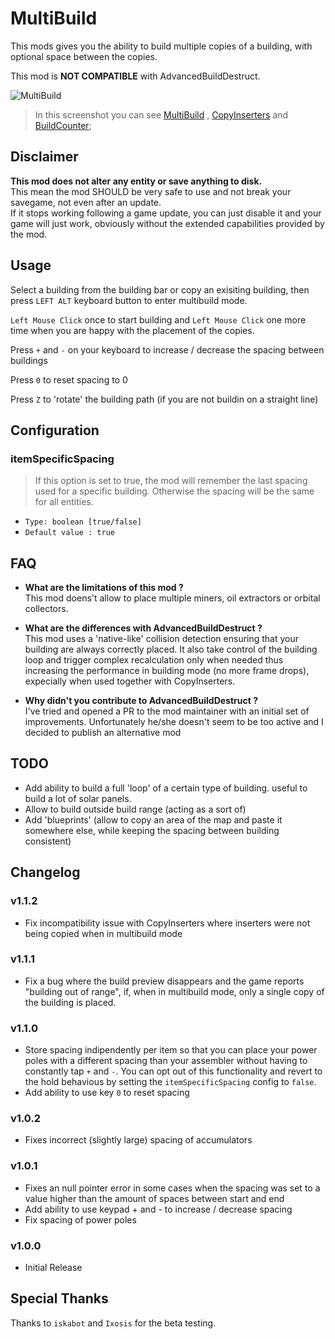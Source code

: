 # MultiBuild

This mods gives you the ability to build multiple copies of a building, with optional space between the copies.

This mod is **NOT COMPATIBLE** with AdvancedBuildDestruct.

![MultiBuild](https://github.com/DysonSphereMod/QOL/blob/master/MultiBuild/screenshot.jpg?raw=true)
> In this screenshot you can see [MultiBuild](https://dsp.thunderstore.io/package/brokenmass/MultiBuild/) , [CopyInserters](https://dsp.thunderstore.io/package/thisisbrad/CopyInserters/) and [BuildCounter](https://dsp.thunderstore.io/package/brokenmass/BuildCounter/);

## Disclaimer

**This mod does not alter any entity or save anything to disk.**  
This mean the mod SHOULD be very safe to use and not break your savegame, not even after an update.  
If it stops working following a game update, you can just disable it and your game will just work, obviously without the extended capabilities provided by the mod.


## Usage

Select a building from the building bar or copy an exisiting building, then press `LEFT ALT` keyboard button to enter multibuild mode.

`Left Mouse Click` once to start building and `Left Mouse Click` one more time when you are happy with the placement of the copies.

Press `+` and `-` on your keyboard to increase / decrease the spacing between buildings

Press `0` to reset spacing to 0

Press `Z` to 'rotate' the building path (if you are not buildin on a straight line)


## Configuration

### itemSpecificSpacing
> If this option is set to true, the mod will remember the last spacing used for a specific building. Otherwise the spacing will be the same for all entities.
- `Type: boolean [true/false]`
- `Default value : true`

## FAQ

- **What are the limitations of this mod ?**  
  This mod doens't allow to place multiple miners, oil extractors or orbital collectors. 


- **What are the differences with AdvancedBuildDestruct ?**  
  This mod uses a 'native-like' collision detection ensuring that your building are always correctly placed. It also take control of the building loop and trigger complex recalculation only when needed thus increasing the performance in building mode (no more frame drops), expecially when used together with CopyInserters.


- **Why didn't you contribute to AdvancedBuildDestruct ?**   
  I've tried and opened a PR to the mod maintainer with an initial set of improvements. Unfortunately he/she doesn't seem to be too active and I decided to publish an alternative mod


## TODO

- Add ability to build a full 'loop' of a certain type of building. useful to build a lot of solar panels.
- Allow to build outside build range (acting as a sort of)
- Add 'blueprints' (allow to copy an area of the map and paste it somewhere else, while keeping the spacing between building consistent)

  
## Changelog

### v1.1.2
- Fix incompatibility issue with CopyInserters where inserters were not being copied when in multibuild mode

### v1.1.1
- Fix a bug where the build preview disappears and the game reports "building out of range", if, when in multibuild mode, only a single copy of the building is placed.

### v1.1.0
- Store spacing indipendently per item so that you can place your power poles with a different spacing than your assembler without having to constantly tap `+` and `-`. You can opt out of this functionality and revert to the hold behavious by setting the `itemSpecificSpacing` config to `false`.
- Add ability to use key `0` to reset spacing

### v1.0.2
- Fixes incorrect (slightly large) spacing of accumulators

### v1.0.1
- Fixes an null pointer error in some cases when the spacing was set to a value higher than the amount of spaces between start and end
- Add ability to use keypad + and - to increase / decrease spacing
- Fix spacing of power poles

### v1.0.0
- Initial Release


## Special Thanks

Thanks to `iskabot` and `Ixosis` for the beta testing.